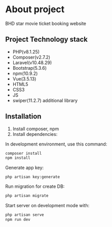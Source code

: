 
# About project

BHD star movie ticket booking website


## Project Technology stack

- PHP(v8.1.25)
- Composer(v2.7.2)
- Laravel(v10.48.29)
- Bootstrap(5.3.6)
- npm(10.9.2)
- Vue(3.5.13)
- HTML5
- CSS3
- JS
- swiper(11.2.7) additional library


## Installation
1. Install composer, npm
2. Install dependencies:

In development environment, use this command:
```bash
composer install
npm install
```
Generate app key:
```bassh
php artisan key:generate
```    

Run migration for create DB:
```bash
php artisan migrate
```

Start server on development mode with:
```bash
php artisan serve
npm run dev
```
